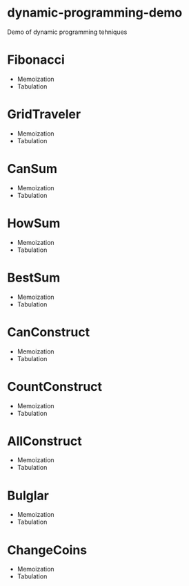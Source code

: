 # dynamic-programming-demo
Demo of dynamic programming tehniques
# Fibonacci
 * Memoization
 * Tabulation
# GridTraveler
 * Memoization
 * Tabulation
# CanSum
 * Memoization
 * Tabulation
# HowSum
 * Memoization
 * Tabulation
# BestSum
 * Memoization
 * Tabulation
# CanConstruct
 * Memoization
 * Tabulation
# CountConstruct
 * Memoization
 * Tabulation
# AllConstruct
 * Memoization
 * Tabulation
# Bulglar
 * Memoization
 * Tabulation
# ChangeCoins
 * Memoization
 * Tabulation
